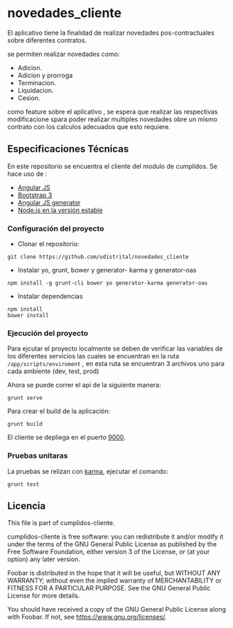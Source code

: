 # novedades_cliente

El aplicativo tiene la finalidad de realizar novedades pos-contractuales sobre diferentes contratos.

se permiten realizar novedades como:
- Adicion.
- Adicion y prorroga
- Terminacion.
- Liquidacion.
- Cesion.

como feature sobre el aplicativo , se espera que realizar las respectivas modificacione spara poder realizar multiples novedades obre un mismo contrato con los calculos adecuados que esto requiere.

## Especificaciones Técnicas

En este repositorio se encuentra el cliente del modulo de cumplidos.
Se hace uso de :
* [Angular JS](https://angularjs.org/)
* [Bootstrap 3](https://getbootstrap.com/docs/3.3/)
* [Angular JS generator](https://github.com/fabianLeon/oas)
* [Node.js en la versión estable](https://nodejs.org/en/)

### Configuración del proyecto

* Clonar el repositorio:
```shell
git clone https://github.com/udistrital/novedades_cliente
```
* Instalar yo, grunt, bower y generator- karma y generator-oas
```shell
npm install -g grunt-cli bower yo generator-karma generator-oas
```
* Instalar dependencias
```shell
npm install
bower install
```

### Ejecución del proyecto

Para ejcutar el proyecto localmente se deben de verificar las variables de los diferentes servicios las cuales se encuentran en la ruta `/app/scripts/enviroment` , en esta ruta se encuentran 3 archivos uno para cada ambiente (dev, test, prod)


Ahora se puede correr el api de la siguiente manera:
```shell
grunt serve
```

Para crear el build de la aplicación:
```shell
grunt build
```

El cliente se depliega en el puerto [9000](http://localhost:9000).

### Pruebas unitaras

La pruebas se relizan con [karma](https://karma-runner.github.io/latest/index.html), ejecutar el comando:
```
grunt test
```


## Licencia

This file is part of cumplidos-cliente.

cumplidos-cliente is free software: you can redistribute it and/or modify it under the terms of the GNU General Public License as published by the Free Software Foundation, either version 3 of the License, or (at your option) any later version.

Foobar is distributed in the hope that it will be useful, but WITHOUT ANY WARRANTY; without even the implied warranty of MERCHANTABILITY or FITNESS FOR A PARTICULAR PURPOSE. See the GNU General Public License for more details.

You should have received a copy of the GNU General Public License along with Foobar. If not, see https://www.gnu.org/licenses/.
